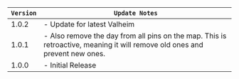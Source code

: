 | `Version` | `Update Notes`                                                                                                             |
|-----------|----------------------------------------------------------------------------------------------------------------------------|
| 1.0.2     | - Update for latest Valheim                                                                                                |
| 1.0.1     | - Also remove the day from all pins on the map. This is retroactive, meaning it will remove old ones and prevent new ones. |
| 1.0.0     | - Initial Release                                                                                                          |
